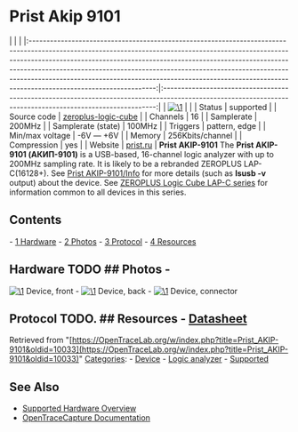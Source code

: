 # Prist Akip 9101

| | | |:-----------------------------------------------------------------------------------------------------------------------------------------------------------------------------------------------------------------------------------------------------------------------------------------------------------------------------------------------------------------------------------------------------------------------------------------:|:----------------------------------------------------------------------------------------------------------------------------------------------------------:| | [![\1](../../assets/hardware/general/\2)](./File:Prist_akip_9101_mugshot.png.html) | | | Status | supported | | Source code | [zeroplus-logic-cube](http://github.com/OpenTraceLab/?p=OpenTraceCapture.git;a=tree;f=src/hardware/zeroplus-logic-cube) | | Channels | 16 | | Samplerate | 200MHz | | Samplerate (state) | 100MHz | | Triggers | pattern, edge | | Min/max voltage | -6V — +6V | | Memory | 256Kbits/channel | | Compression | yes | | Website | [prist.ru](http://www.prist.ru/produce.php/card/meas.htm?id=411489254#t=main) | **Prist AKIP-9101** The **Prist AKIP-9101 (АКИП-9101)** is a USB-based, 16-channel logic analyzer with up to 200MHz sampling rate. It is likely to be a rebranded ZEROPLUS LAP-C(16128+). See [Prist AKIP-9101/Info](Prist_AKIP-9101/Info.html "Prist AKIP-9101/Info") for more details (such as **lsusb -v** output) about the device. See [ZEROPLUS Logic Cube LAP-C series](ZEROPLUS_Logic_Cube_LAP-C_series.html "ZEROPLUS Logic Cube LAP-C series") for information common to all devices in this series. 
## Contents 
\- [1 Hardware](Prist_AKIP-9101.html#Hardware) \- [2 Photos](Prist_AKIP-9101.html#Photos) \- [3 Protocol](Prist_AKIP-9101.html#Protocol) \- [4 Resources](Prist_AKIP-9101.html#Resources) 
## Hardware TODO ## Photos \- 
[![\1](../../assets/hardware/general/\2)](./File:Akip-front.JPG.html)
Device, front
\- 
[![\1](../../assets/hardware/general/\2)](./File:Akip-rear.JPG.html)
Device, back
\- 
[![\1](../../assets/hardware/general/\2)](./File:Akip-ports.JPG.html)
Device, connector
## Protocol TODO. ## Resources \- [Datasheet](http://www.prist.ru/produces/pdf/akip-910x.pdf)
Retrieved from "[https://OpenTraceLab.org/w/index.php?title=Prist_AKIP-9101&oldid=10033](https://OpenTraceLab.org/w/index.php?title=Prist_AKIP-9101&oldid=10033)" 
[Categories](specialcategories-specialcategories.md): \- [Device](./Category:Device.html "Category:Device") \- [Logic analyzer](./Category:Logic_analyzer.html "Category:Logic analyzer") \- [Supported](./Category:Supported.html "Category:Supported")

## See Also
- [Supported Hardware Overview](../supported-hardware.md)
- [OpenTraceCapture Documentation](../../opentracecapture/overview.md)
